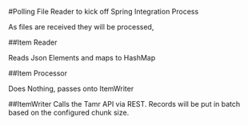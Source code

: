#Polling File Reader to kick off Spring Integration Process

As files are received they will be processed, 

##Item Reader

Reads Json Elements and maps to HashMap

##Item Processor

Does Nothing,  passes onto ItemWriter

##ItemWriter
Calls the Tamr API via REST. Records will be put in batch based on the configured chunk size.
